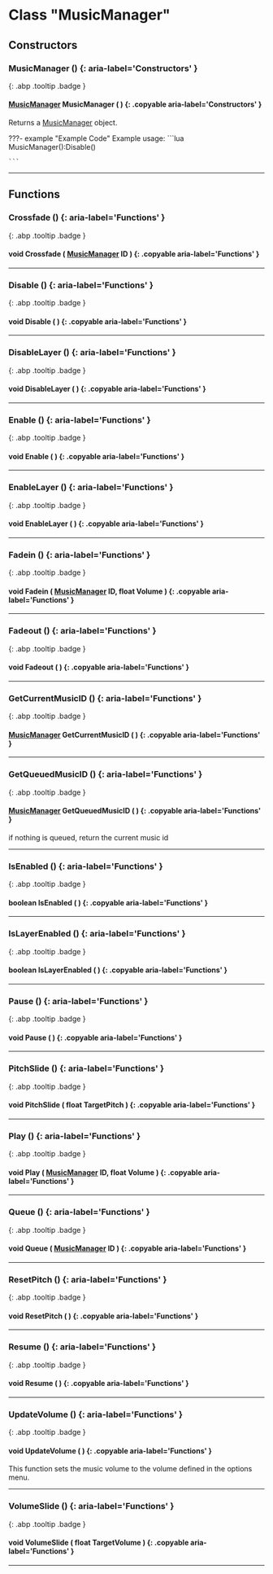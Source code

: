 # Class "MusicManager"
## Constructors
### MusicManager () {: aria-label='Constructors' }
[ ](#){: .abp .tooltip .badge }
#### [MusicManager](../MusicManager) MusicManager ( ) {: .copyable aria-label='Constructors' }

Returns a [MusicManager](../MusicManager) object.

???- example "Example Code"
    Example usage:
    ```lua 
    MusicManager():Disable()
    
    ```
___ 
## Functions
### Crossfade () {: aria-label='Functions' }
[ ](#){: .abp .tooltip .badge }
#### void Crossfade ( [MusicManager](../MusicManager) ID ) {: .copyable aria-label='Functions' }

___ 
### Disable () {: aria-label='Functions' }
[ ](#){: .abp .tooltip .badge }
#### void Disable ( ) {: .copyable aria-label='Functions' }

___ 
### DisableLayer () {: aria-label='Functions' }
[ ](#){: .abp .tooltip .badge }
#### void DisableLayer ( ) {: .copyable aria-label='Functions' }

___ 
### Enable () {: aria-label='Functions' }
[ ](#){: .abp .tooltip .badge }
#### void Enable ( ) {: .copyable aria-label='Functions' }

___ 
### EnableLayer () {: aria-label='Functions' }
[ ](#){: .abp .tooltip .badge }
#### void EnableLayer ( ) {: .copyable aria-label='Functions' }

___ 
### Fadein () {: aria-label='Functions' }
[ ](#){: .abp .tooltip .badge }
#### void Fadein ( [MusicManager](../MusicManager) ID, float Volume ) {: .copyable aria-label='Functions' }

___ 
### Fadeout () {: aria-label='Functions' }
[ ](#){: .abp .tooltip .badge }
#### void Fadeout ( ) {: .copyable aria-label='Functions' }

___ 
### GetCurrentMusicID () {: aria-label='Functions' }
[ ](#){: .abp .tooltip .badge }
#### [MusicManager](../MusicManager) GetCurrentMusicID ( ) {: .copyable aria-label='Functions' }

___ 
### GetQueuedMusicID () {: aria-label='Functions' }
[ ](#){: .abp .tooltip .badge }
#### [MusicManager](../MusicManager) GetQueuedMusicID ( ) {: .copyable aria-label='Functions' }
if nothing is queued, return the current music id 
___ 
### IsEnabled () {: aria-label='Functions' }
[ ](#){: .abp .tooltip .badge }
#### boolean IsEnabled ( ) {: .copyable aria-label='Functions' }

___ 
### IsLayerEnabled () {: aria-label='Functions' }
[ ](#){: .abp .tooltip .badge }
#### boolean IsLayerEnabled ( ) {: .copyable aria-label='Functions' }

___ 
### Pause () {: aria-label='Functions' }
[ ](#){: .abp .tooltip .badge }
#### void Pause ( ) {: .copyable aria-label='Functions' }

___ 
### PitchSlide () {: aria-label='Functions' }
[ ](#){: .abp .tooltip .badge }
#### void PitchSlide ( float TargetPitch ) {: .copyable aria-label='Functions' }

___ 
### Play () {: aria-label='Functions' }
[ ](#){: .abp .tooltip .badge }
#### void Play ( [MusicManager](../MusicManager) ID, float Volume ) {: .copyable aria-label='Functions' }

___ 
### Queue () {: aria-label='Functions' }
[ ](#){: .abp .tooltip .badge }
#### void Queue ( [MusicManager](../MusicManager) ID ) {: .copyable aria-label='Functions' }

___ 
### ResetPitch () {: aria-label='Functions' }
[ ](#){: .abp .tooltip .badge }
#### void ResetPitch ( ) {: .copyable aria-label='Functions' }

___ 
### Resume () {: aria-label='Functions' }
[ ](#){: .abp .tooltip .badge }
#### void Resume ( ) {: .copyable aria-label='Functions' }

___ 
### UpdateVolume () {: aria-label='Functions' }
[ ](#){: .abp .tooltip .badge }
#### void UpdateVolume ( ) {: .copyable aria-label='Functions' }

This function sets the music volume to the volume defined in the options menu.
___ 
### VolumeSlide () {: aria-label='Functions' }
[ ](#){: .abp .tooltip .badge }
#### void VolumeSlide ( float TargetVolume ) {: .copyable aria-label='Functions' }

___ 
